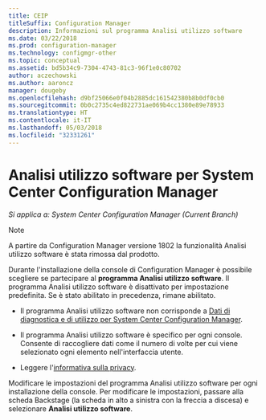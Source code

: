 ```yaml
---
title: CEIP
titleSuffix: Configuration Manager
description: Informazioni sul programma Analisi utilizzo software
ms.date: 03/22/2018
ms.prod: configuration-manager
ms.technology: configmgr-other
ms.topic: conceptual
ms.assetid: bd5b34c9-7304-4743-81c3-96f1e0c80702
author: aczechowski
ms.author: aaroncz
manager: dougeby
ms.openlocfilehash: d9bf25066e0f04b2885dc161542380b8b0df0cb0
ms.sourcegitcommit: 0b0c2735c4ed822731ae069b4cc1380e89e78933
ms.translationtype: HT
ms.contentlocale: it-IT
ms.lasthandoff: 05/03/2018
ms.locfileid: "32331261"
---
```

# <a name="customer-experience-improvement-program-ceip-for-system-center-configuration-manager"></a>Analisi utilizzo software per System Center Configuration Manager

*Si applica a: System Center Configuration Manager (Current Branch)*

> [!Note]  
> A partire da Configuration Manager versione 1802 la funzionalità Analisi utilizzo software è stata rimossa dal prodotto.

Durante l'installazione della console di Configuration Manager è possibile scegliere se partecipare al **programma Analisi utilizzo software**. Il programma Analisi utilizzo software è disattivato per impostazione predefinita. Se è stato abilitato in precedenza, rimane abilitato.  

-   Il programma Analisi utilizzo software non corrisponde a [Dati di diagnostica e di utilizzo per System Center Configuration Manager](../../../core/plan-design/diagnostics/diagnostics-and-usage-data.md).  

-   Il programma Analisi utilizzo software è specifico per ogni console. Consente di raccogliere dati come il numero di volte per cui viene selezionato ogni elemento nell'interfaccia utente.  

-   Leggere l'[informativa sulla privacy](https://privacy.microsoft.com/privacystatement).  

Modificare le impostazioni del programma Analisi utilizzo software per ogni installazione della console. Per modificare le impostazioni, passare alla scheda Backstage (la scheda in alto a sinistra con la freccia a discesa) e selezionare **Analisi utilizzo software**.  
